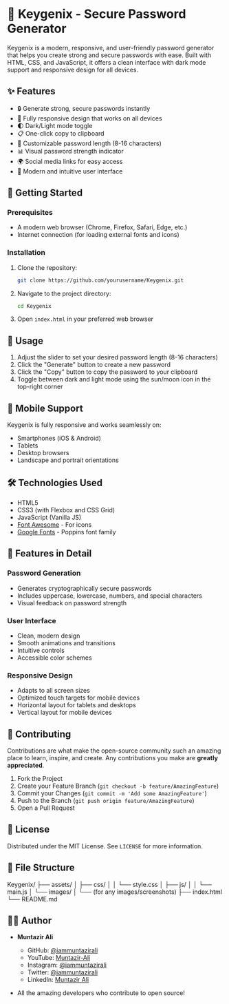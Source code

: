 # 🔑 Keygenix - Secure Password Generator

Keygenix is a modern, responsive, and user-friendly password generator that helps you create strong and secure passwords with ease. Built with HTML, CSS, and JavaScript, it offers a clean interface with dark mode support and responsive design for all devices.

## ✨ Features

- 🔒 Generate strong, secure passwords instantly
- 📱 Fully responsive design that works on all devices
- 🌓 Dark/Light mode toggle
- 📋 One-click copy to clipboard
- 🔄 Customizable password length (8-16 characters)
- 📊 Visual password strength indicator
- 🌍 Social media links for easy access
- 🎨 Modern and intuitive user interface

## 🚀 Getting Started

### Prerequisites
- A modern web browser (Chrome, Firefox, Safari, Edge, etc.)
- Internet connection (for loading external fonts and icons)

### Installation
1. Clone the repository:
   ```bash
   git clone https://github.com/yourusername/Keygenix.git
   ```
2. Navigate to the project directory:
   ```bash
   cd Keygenix
   ```
3. Open `index.html` in your preferred web browser

## 🎯 Usage

1. Adjust the slider to set your desired password length (8-16 characters)
2. Click the "Generate" button to create a new password
3. Click the "Copy" button to copy the password to your clipboard
4. Toggle between dark and light mode using the sun/moon icon in the top-right corner

## 📱 Mobile Support

Keygenix is fully responsive and works seamlessly on:
- Smartphones (iOS & Android)
- Tablets
- Desktop browsers
- Landscape and portrait orientations

## 🛠️ Technologies Used

- HTML5
- CSS3 (with Flexbox and CSS Grid)
- JavaScript (Vanilla JS)
- [Font Awesome](https://fontawesome.com/) - For icons
- [Google Fonts](https://fonts.google.com/) - Poppins font family

## 🌟 Features in Detail

### Password Generation
- Generates cryptographically secure passwords
- Includes uppercase, lowercase, numbers, and special characters
- Visual feedback on password strength

### User Interface
- Clean, modern design
- Smooth animations and transitions
- Intuitive controls
- Accessible color schemes

### Responsive Design
- Adapts to all screen sizes
- Optimized touch targets for mobile devices
- Horizontal layout for tablets and desktops
- Vertical layout for mobile devices

## 🤝 Contributing

Contributions are what make the open-source community such an amazing place to learn, inspire, and create. Any contributions you make are **greatly appreciated**.

1. Fork the Project
2. Create your Feature Branch (`git checkout -b feature/AmazingFeature`)
3. Commit your Changes (`git commit -m 'Add some AmazingFeature'`)
4. Push to the Branch (`git push origin feature/AmazingFeature`)
5. Open a Pull Request

## 📄 License

Distributed under the MIT License. See `LICENSE` for more information.

## 📝 File Structure

Keygenix/
├── assets/
│   ├── css/
│   │   └── style.css
│   ├── js/
│   │   └── main.js
│   └── images/
│       └── (for any images/screenshots)
├── index.html
└── README.md


## 👨‍💻 Author

- **Muntazir Ali**
  - GitHub: [@iammuntazirali](https://github.com/iammuntazirali)
  - YouTube: [Muntazir-Ali](https://www.youtube.com/@Muntazir-Ali)
  - Instagram: [@iammuntazirali](https://www.instagram.com/iammuntazirali)
  - Twitter: [@iammuntazirali](https://twitter.com/iammuntazirali)
  - LinkedIn: [Muntazir Ali](https://www.linkedin.com/in/iammuntazirali)


- All the amazing developers who contribute to open source!
